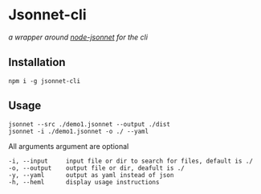 # Jsonnet-cli
*a wrapper around [node-jsonnet](https://github.com/rbicker/node-jsonnet) for the cli*

## Installation
```
npm i -g jsonnet-cli
```

## Usage
```
jsonnet --src ./demo1.jsonnet --output ./dist
jsonnet -i ./demo1.jsonnet -o ./ --yaml 
```

All arguments argument are optional
```
-i, --input     input file or dir to search for files, default is ./
-o, --output    output file or dir, deafult is ./
-y, --yaml      output as yaml instead of json
-h, --heml      display usage instructions
```